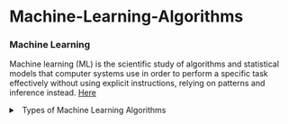 # Machine-Learning-Algorithms

### Machine Learning

Machine learning (ML) is the scientific study of algorithms and statistical models that computer systems use in order to perform a specific task effectively without using explicit instructions, relying on patterns and inference instead. [Here](https://en.wikipedia.org/wiki/Machine_learning)
 
 <details> 
 <summary> 
 <a class="btnfire small stroke"><em class="fas fa-chevron-circle-down"></em>&nbsp;&nbsp;Types of Machine Learning Algorithms</a> 
 </summary>
  
  - **Supervised learning**
  > Nearest Neighbor
  > Naive Bayes
  > Decision Trees
  > Linear Regression
  > Support Vector Machines (SVM)
  > Neural Networks
  - **Unsupervised Learning**
  - **Semi-supervised Learning**
  - **Reinforcement Learning**
 </details>
 

